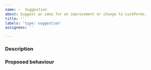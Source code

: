 ```yaml
---
name: 💡 ​ Suggestion
about: Suggest an idea for an improvement or change to LuckPerms.
title: ''
labels: 'type: suggestion'
assignees: ''

---
```


### Description
<!-- Please provide a short description of the suggestion in the space below. -->


### Proposed behaviour
<!-- Please provide a short explanation of how the feature should work / be changed, and how this will effect the project. -->

